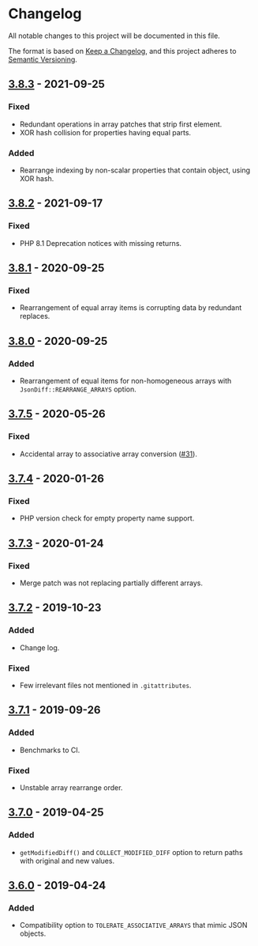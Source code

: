 # Changelog
All notable changes to this project will be documented in this file.

The format is based on [Keep a Changelog](https://keepachangelog.com/en/1.0.0/),
and this project adheres to [Semantic Versioning](https://semver.org/spec/v2.0.0.html).

## [3.8.3] - 2021-09-25

### Fixed
- Redundant operations in array patches that strip first element.
- XOR hash collision for properties having equal parts.

### Added
- Rearrange indexing by non-scalar properties that contain object, using XOR hash.

## [3.8.2] - 2021-09-17

### Fixed
- PHP 8.1 Deprecation notices with missing returns.

## [3.8.1] - 2020-09-25

### Fixed
- Rearrangement of equal array items is corrupting data by redundant replaces.

## [3.8.0] - 2020-09-25

### Added
- Rearrangement of equal items for non-homogeneous arrays with `JsonDiff::REARRANGE_ARRAYS` option.

## [3.7.5] - 2020-05-26

### Fixed
- Accidental array to associative array conversion ([#31](https://github.com/swaggest/json-diff/issues/31)).

## [3.7.4] - 2020-01-26

### Fixed
- PHP version check for empty property name support.

## [3.7.3] - 2020-01-24

### Fixed
- Merge patch was not replacing partially different arrays.

## [3.7.2] - 2019-10-23

### Added
- Change log.

### Fixed
- Few irrelevant files not mentioned in `.gitattributes`.

## [3.7.1] - 2019-09-26

### Added
- Benchmarks to CI.

### Fixed
- Unstable array rearrange order.

## [3.7.0] - 2019-04-25

### Added
- `getModifiedDiff()` and `COLLECT_MODIFIED_DIFF` option to return paths with original and new values.

## [3.6.0] - 2019-04-24

### Added
- Compatibility option to `TOLERATE_ASSOCIATIVE_ARRAYS` that mimic JSON objects.

[3.8.3]: https://github.com/swaggest/json-diff/compare/v3.8.2...v3.8.3
[3.8.2]: https://github.com/swaggest/json-diff/compare/v3.8.1...v3.8.2
[3.8.1]: https://github.com/swaggest/json-diff/compare/v3.8.0...v3.8.1
[3.8.0]: https://github.com/swaggest/json-diff/compare/v3.7.5...v3.8.0
[3.7.5]: https://github.com/swaggest/json-diff/compare/v3.7.4...v3.7.5
[3.7.4]: https://github.com/swaggest/json-diff/compare/v3.7.3...v3.7.4
[3.7.3]: https://github.com/swaggest/json-diff/compare/v3.7.2...v3.7.3
[3.7.2]: https://github.com/swaggest/json-diff/compare/v3.7.1...v3.7.2
[3.7.1]: https://github.com/swaggest/json-diff/compare/v3.7.0...v3.7.1
[3.7.0]: https://github.com/swaggest/json-diff/compare/v3.6.0...v3.7.0
[3.6.0]: https://github.com/swaggest/json-diff/compare/v3.5.1...v3.6.0
